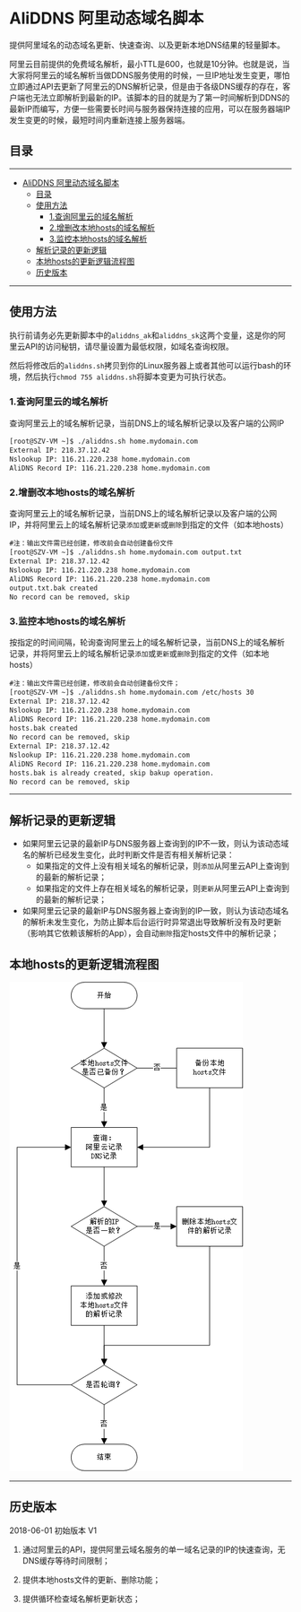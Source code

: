 # AliDDNS 阿里动态域名脚本

提供阿里域名的动态域名更新、快速查询、以及更新本地DNS结果的轻量脚本。

阿里云目前提供的免费域名解析，最小TTL是600，也就是10分钟。也就是说，当大家将阿里云的域名解析当做DDNS服务使用的时候，一旦IP地址发生变更，哪怕立即通过API去更新了阿里云的DNS解析记录，但是由于各级DNS缓存的存在，客户端也无法立即解析到最新的IP。该脚本的目的就是为了第一时间解析到DDNS的最新IP而编写，方便一些需要长时间与服务器保持连接的应用，可以在服务器端IP发生变更的时候，最短时间内重新连接上服务器端。

## 目录

---

- [AliDDNS 阿里动态域名脚本](#aliddns)
  - [目录](#)
  - [使用方法](#)
    - [1.查询阿里云的域名解析](#1)
    - [2.增删改本地hosts的域名解析](#2hosts)
    - [3.监控本地hosts的域名解析](#3hosts)
  - [解析记录的更新逻辑](#)
  - [本地hosts的更新逻辑流程图](#hosts)
  - [历史版本](#)

---

## 使用方法

执行前请务必先更新脚本中的`aliddns_ak`和`aliddns_sk`这两个变量，这是你的阿里云API的访问秘钥，请尽量设置为最低权限，如域名查询权限。

然后将修改后的`aliddns.sh`拷贝到你的Linux服务器上或者其他可以运行bash的环境，然后执行`chmod 755 aliddns.sh`将脚本变更为可执行状态。

### 1.查询阿里云的域名解析

查询阿里云上的域名解析记录，当前DNS上的域名解析记录以及客户端的公网IP

```shell
[root@SZV-VM ~]$ ./aliddns.sh home.mydomain.com
External IP: 218.37.12.42
Nslookup IP: 116.21.220.238 home.mydomain.com
AliDNS Record IP: 116.21.220.238 home.mydomain.com
```

### 2.增删改本地hosts的域名解析

查询阿里云上的域名解析记录，当前DNS上的域名解析记录以及客户端的公网IP，并将阿里云上的域名解析记录`添加`或`更新`或`删除`到指定的文件（如本地hosts）

```shell
#注：输出文件需已经创建，修改前会自动创建备份文件
[root@SZV-VM ~]$ ./aliddns.sh home.mydomain.com output.txt
External IP: 218.37.12.42
Nslookup IP: 116.21.220.238 home.mydomain.com
AliDNS Record IP: 116.21.220.238 home.mydomain.com
output.txt.bak created
No record can be removed, skip
```

### 3.监控本地hosts的域名解析

按指定的时间间隔，轮询查询阿里云上的域名解析记录，当前DNS上的域名解析记录，并将阿里云上的域名解析记录`添加`或`更新`或`删除`到指定的文件（如本地hosts）

```shell
#注：输出文件需已经创建，修改前会自动创建备份文件；
[root@SZV-VM ~]$ ./aliddns.sh home.mydomain.com /etc/hosts 30
External IP: 218.37.12.42
Nslookup IP: 116.21.220.238 home.mydomain.com
AliDNS Record IP: 116.21.220.238 home.mydomain.com
hosts.bak created
No record can be removed, skip
External IP: 218.37.12.42
Nslookup IP: 116.21.220.238 home.mydomain.com
AliDNS Record IP: 116.21.220.238 home.mydomain.com
hosts.bak is already created, skip bakup operation.
No record can be removed, skip
```

---

## 解析记录的更新逻辑

- 如果阿里云记录的最新IP与DNS服务器上查询到的IP不一致，则认为该动态域名的解析已经发生变化，此时判断文件是否有相关解析记录：
  - 如果指定的文件上没有相关域名的解析记录，则`添加`从阿里云API上查询到的最新的解析记录；
  - 如果指定的文件上存在相关域名的解析记录，则`更新`从阿里云API上查询到的最新的解析记录；
- 如果阿里云记录的最新IP与DNS服务器上查询到的IP一致，则认为该动态域名的解析未发生变化，为防止脚本后台运行时异常退出导致解析没有及时更新（影响其它依赖该解析的App），会自动`删除`指定hosts文件中的解析记录；

## 本地hosts的更新逻辑流程图

![本地hosts更新的流程图](query_flow.png)

---

## 历史版本

2018-06-01 初始版本 V1

1. 通过阿里云的API，提供阿里云域名服务的单一域名记录的IP的快速查询，无DNS缓存等待时间限制；

2. 提供本地hosts文件的更新、删除功能；

3. 提供循环检查域名解析更新状态；
